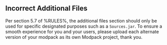 ## Incorrect Additional Files

Per section 5.7 of %RULES%, the additional files section should only be used for specific designated purposes such as a `Sources.jar`.
To ensure a smooth experience for you and your users, please upload each alternate version of your modpack as its own Modpack project, thank you.

